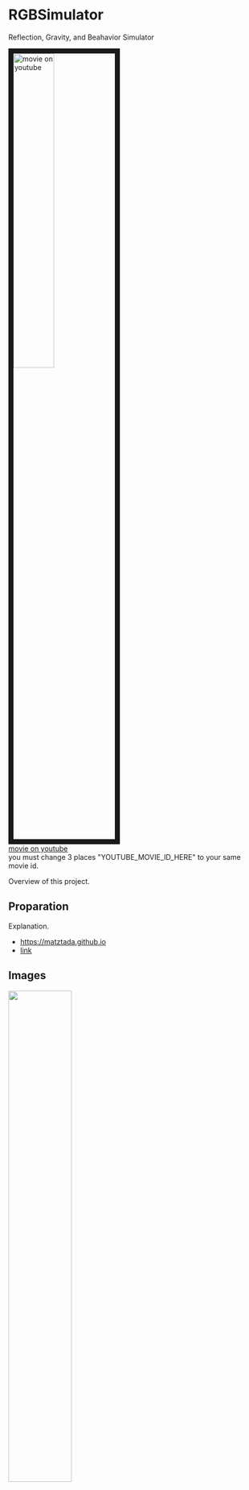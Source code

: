 # RGBSimulator
Reflection, Gravity, and Beahavior Simulator 

<a href="http://www.youtube.com/watch?feature=player_embedded&v=YOUTUBE_MOVIE_ID_HERE
" target="_blank"><img src="http://img.youtube.com/vi/YOUTUBE_MOVIE_ID_HERE/0.jpg" 
alt="movie on youtube" width=40% border="10" /></a>  
[movie on youtube](https://www.youtube.com/watch?v=YOUTUBE_MOVIE_ID_HERE)  
you must change 3 places "YOUTUBE_MOVIE_ID_HERE" to your same movie id.

Overview of this project.

## Proparation
Explanation.  

* <https://matztada.github.io>  
* [link](https://matztada.github.io)

## Images

<a><img src="https://matztada.github.io/images/logo.jpg" alt="" width=50%></a>  


## 地図から障害物のオブジェクトを作成したい
* 細線化でのバリが出る問題
	* 解消しようとして，フィルタかけると直線も消えてしまうこともわかった．
	* 逆に考えると，囲まれた空間だけ残るので今回はうれしい．（ポリゴンを作成するため）
* ある程度の解像度が必要っぽい．ThiningとDeburringで消えちゃう

画像処理の領分  
1. 細線化(ん？でも，今回の対象では境界だけ判断できればいいのかな，いや，やんないとだめだ．)
2. 接続している領域に対して  
3. 端点または頂点を2つ見つける  
4. 見つけた2点間で線分分割
5. 線分分割が完了したら，線分にかかわっている黒い点を白く塗りつぶす

## 応用
* 人の動き@駅、会議室、学校、ショッピングセンタetc...
* 移動体の動き（船舶、鉄道、タクシー)
